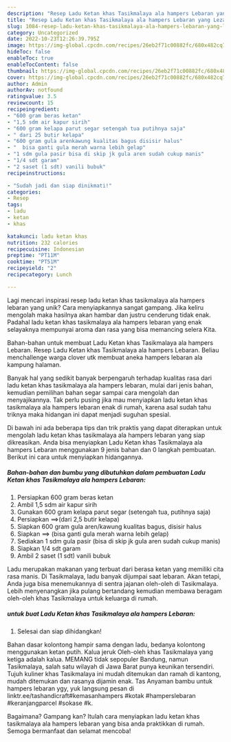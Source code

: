 ```yaml
---
description: "Resep Ladu Ketan khas Tasikmalaya ala hampers Lebaran yang Lezat Sekali"
title: "Resep Ladu Ketan khas Tasikmalaya ala hampers Lebaran yang Lezat Sekali"
slug: 1084-resep-ladu-ketan-khas-tasikmalaya-ala-hampers-lebaran-yang-lezat-sekali
category: Uncategorized
date: 2022-10-23T12:26:39.795Z
image: https://img-global.cpcdn.com/recipes/26eb2f71c00882fc/680x482cq70/ladu-ketan-khas-tasikmalaya-ala-hampers-lebaran-foto-resep-utama.jpg
hideToc: false
enableToc: true
enableTocContent: false
thumbnail: https://img-global.cpcdn.com/recipes/26eb2f71c00882fc/680x482cq70/ladu-ketan-khas-tasikmalaya-ala-hampers-lebaran-foto-resep-utama.jpg
cover: https://img-global.cpcdn.com/recipes/26eb2f71c00882fc/680x482cq70/ladu-ketan-khas-tasikmalaya-ala-hampers-lebaran-foto-resep-utama.jpg
author: Admin
authorAv: notfound
ratingvalue: 3.5
reviewcount: 15
recipeingredient:
- "600 gram beras ketan"
- "1,5 sdm air kapur sirih"
- "600 gram kelapa parut segar setengah tua putihnya saja"
- " dari 25 butir kelapa"
- "600 gram gula arenkawung kualitas bagus disisir halus"
- "  bisa ganti gula merah warna lebih gelap"
- "1 sdm gula pasir bisa di skip jk gula aren sudah cukup manis"
- "1/4 sdt garam"
- "2 saset (1 sdt) vanili bubuk"
recipeinstructions:

- "Sudah jadi dan siap dinikmati!"
categories:
- Resep
tags:
- ladu
- ketan
- khas

katakunci: ladu ketan khas 
nutrition: 232 calories
recipecuisine: Indonesian
preptime: "PT11M"
cooktime: "PT51M"
recipeyield: "2"
recipecategory: Lunch

---
```





Lagi mencari inspirasi resep ladu ketan khas tasikmalaya ala hampers lebaran yang unik? Cara menyiapkannya sangat gampang. Jika keliru mengolah maka hasilnya akan hambar dan justru cenderung tidak enak. Padahal ladu ketan khas tasikmalaya ala hampers lebaran yang enak selayaknya mempunyai aroma dan rasa yang bisa memancing selera Kita.





Bahan-bahan untuk membuat Ladu Ketan khas Tasikmalaya ala hampers Lebaran. Resep Ladu Ketan khas Tasikmalaya ala hampers Lebaran. Beliau menchallenge warga clover utk membuat aneka hampers lebaran ala kampung halaman.

Banyak hal yang sedikit banyak berpengaruh terhadap kualitas rasa dari ladu ketan khas tasikmalaya ala hampers lebaran, mulai dari jenis bahan, kemudian pemilihan bahan segar sampai cara mengolah dan menyajikannya. Tak perlu pusing jika mau menyiapkan ladu ketan khas tasikmalaya ala hampers lebaran enak di rumah, karena asal sudah tahu triknya maka hidangan ini dapat menjadi suguhan spesial.






Di bawah ini ada beberapa tips dan trik praktis yang dapat diterapkan untuk mengolah ladu ketan khas tasikmalaya ala hampers lebaran yang siap dikreasikan. Anda bisa menyiapkan Ladu Ketan khas Tasikmalaya ala hampers Lebaran menggunakan 9 jenis bahan dan 0 langkah pembuatan. Berikut ini cara untuk menyiapkan hidangannya.

<!--inarticleads1-->

##### Bahan-bahan dan bumbu yang dibutuhkan dalam pembuatan Ladu Ketan khas Tasikmalaya ala hampers Lebaran:

1. Persiapkan 600 gram beras ketan
1. Ambil 1,5 sdm air kapur sirih
1. Gunakan 600 gram kelapa parut segar (setengah tua, putihnya saja)
1. Persiapkan  ==&gt;(dari 2,5 butir kelapa)
1. Siapkan 600 gram gula aren/kawung kualitas bagus, disisir halus
1. Siapkan  ==&gt; (bisa ganti gula merah warna lebih gelap)
1. Sediakan 1 sdm gula pasir (bisa di skip jk gula aren sudah cukup manis)
1. Siapkan 1/4 sdt garam
1. Ambil 2 saset (1 sdt) vanili bubuk


Ladu merupakan makanan yang terbuat dari berasa ketan yang memiliki cita rasa manis. Di Tasikmalaya, ladu banyak dijumpai saat lebaran. Akan tetapi, Anda juga bisa menemukannya di sentra jajanan oleh-oleh di Tasikmalaya. Lebih menyenangkan jika pulang bertandang kemudian membawa beragam oleh-oleh khas Tasikmalaya untuk keluarga di rumah. 

<!--inarticleads2-->

#####  untuk buat Ladu Ketan khas Tasikmalaya ala hampers Lebaran:


1. Selesai dan siap dihidangkan!

Bahan dasar kolontong hampir sama dengan ladu, bedanya kolontong menggunakan ketan putih. Kalua jeruk Oleh-oleh khas Tasikmalaya yang ketiga adalah kalua. MEMANG tidak sepopuler Bandung, namun Tasikmalaya, salah satu wilayah di Jawa Barat punya keunikan tersendiri. Tujuh kuliner khas Tasikmalaya ini mudah ditemukan dan ramah di kantong, mudah ditemukan dan rasanya dijamin enak. Tas Anyaman bambu untuk hampers lebaran ygy, yuk langsung pesan di linktr.ee/tashandicraft#kemasanhampers #kotak #hamperslebaran #keranjangparcel #sokase #k. 

Bagaimana? Gampang kan? Itulah cara menyiapkan ladu ketan khas tasikmalaya ala hampers lebaran yang bisa anda praktikkan di rumah. Semoga bermanfaat dan selamat mencoba!
